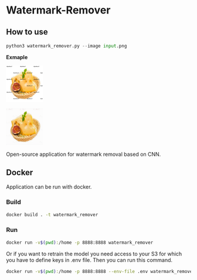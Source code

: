 # Watermark-Remover
## How to use

```python
python3 watermark_remover.py --image input.png
```

**Exmaple**
<p float="left">
  <img
    src="test_images/input.png"
    alt="Befor"
    title="Before"
    style="display: inline-block; margin: 0 auto; max-width: 100px">

  <img
    src="test_images/output.png"
    alt="Befor"
    title="Before"
    style="display: inline-block; margin: 0 auto; max-width: 100px">
</p>

Open-source application for watermark removal based on CNN. 

## Docker
Application can be run with docker. 

### Build

```bash
docker build . -t watermark_remover
```

### Run
```bash
docker run -v$(pwd):/home -p 8888:8888 watermark_remover
```

Or if you want to retrain the model you need access to your S3 for which you have to define keys in .env file. Then you can run this command. 

```bash
docker run -v$(pwd):/home -p 8888:8888 --env-file .env watermark_remover .env
```
